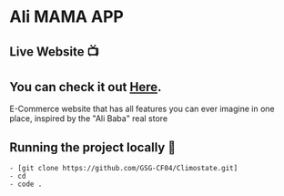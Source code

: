 # Ali MAMA APP
## **Live Website** :tv: <span id="live"></span>

## You can check it out [**Here**](https://mama-bootcamp.github.io/Ali-MAMA/).

E-Commerce website that has all features you can ever imagine in one place, inspired by the "Ali Baba" real store 

## Running the project locally :hotel: <span id="usage"></span>

```
- [git clone https://github.com/GSG-CF04/Climostate.git]
- cd 
- code .
```
